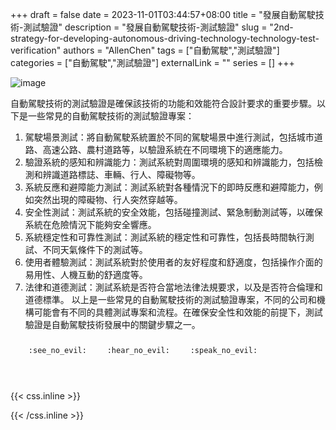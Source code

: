 +++ 
draft = false
date = 2023-11-01T03:44:57+08:00
title = "發展自動駕駛技術-測試驗證"
description = "發展自動駕駛技術-測試驗證"
slug = "2nd-strategy-for-developing-autonomous-driving-technology-technology-test-verification"
authors = "AllenChen"
tags = ["自動駕駛","測試驗證"]
categories = ["自動駕駛","測試驗證"]
externalLink = ""
series = []
+++

![image](/images/post/A-rabbit-with-big-blue-eyes-reads-a-book-on-a-autonomous-car-and-do-a-driving-test-with-Van-Gogh-style.jpeg)

自動駕駛技術的測試驗證是確保該技術的功能和效能符合設計要求的重要步驟。以下是一些常見的自動駕駛技術的測試驗證專案：
1. 駕駛場景測試：將自動駕駛系統置於不同的駕駛場景中進行測試，包括城市道路、高速公路、農村道路等，以驗證系統在不同環境下的適應能力。
2. 驗證系統的感知和辨識能力：測試系統對周圍環境的感知和辨識能力，包括檢測和辨識道路標誌、車輛、行人、障礙物等。
3. 系統反應和避障能力測試：測試系統對各種情況下的即時反應和避障能力，例如突然出現的障礙物、行人突然穿越等。
4. 安全性測試：測試系統的安全效能，包括碰撞測試、緊急制動測試等，以確保系統在危險情況下能夠安全響應。
5. 系統穩定性和可靠性測試：測試系統的穩定性和可靠性，包括長時間執行測試、不同天氣條件下的測試等。
6. 使用者體驗測試：測試系統對於使用者的友好程度和舒適度，包括操作介面的易用性、人機互動的舒適度等。
7. 法律和道德測試：測試系統是否符合當地法律法規要求，以及是否符合倫理和道德標準。
以上是一些常見的自動駕駛技術的測試驗證專案，不同的公司和機構可能會有不同的具體測試專案和流程。在確保安全性和效能的前提下，測試驗證是自動駕駛技術發展中的關鍵步驟之一。



<p><span class="nowrap"><span class="emojify">🙈</span> <code>:see_no_evil:</code></span>  <span class="nowrap"><span class="emojify">🙉</span> <code>:hear_no_evil:</code></span>  <span class="nowrap"><span class="emojify">🙊</span> <code>:speak_no_evil:</code></span></p>
<br>
    

{{< css.inline >}}
<style>
.emojify {
	font-family: Apple Color Emoji, Segoe UI Emoji, NotoColorEmoji, Segoe UI Symbol, Android Emoji, EmojiSymbols;
	font-size: 2rem;
	vertical-align: middle;
}
@media screen and (max-width:650px) {
  .nowrap {
    display: block;
    margin: 25px 0;
  }
}
</style>
{{< /css.inline >}}
